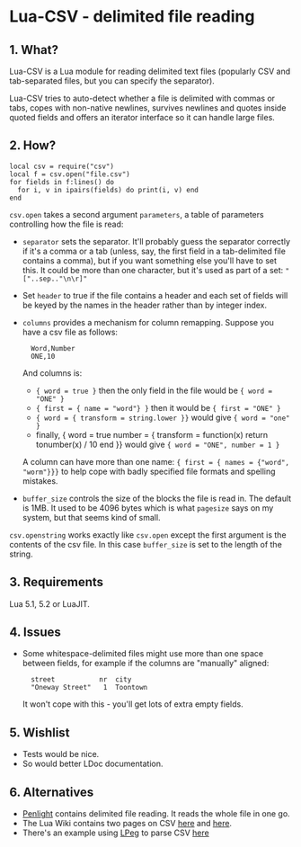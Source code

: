 # Lua-CSV - delimited file reading

## 1. What?

Lua-CSV is a Lua module for reading delimited text files (popularly CSV and
tab-separated files, but you can specify the separator).

Lua-CSV tries to auto-detect whether a file is delimited with commas or tabs,
copes with non-native newlines, survives newlines and quotes inside quoted
fields and offers an iterator interface so it can handle large files.


## 2. How?

    local csv = require("csv")
    local f = csv.open("file.csv")
    for fields in f:lines() do
      for i, v in ipairs(fields) do print(i, v) end
    end

`csv.open` takes a second argument `parameters`, a table of parameters
controlling how the file is read:

+ `separator` sets the separator.  It'll probably guess the separator
  correctly if it's a comma or a tab (unless, say, the first field in a
  tab-delimited file contains a comma), but if you want something else you'll
  have to set this.  It could be more than one character, but it's used as
  part of a set: `"["..sep.."\n\r]"`

+ Set `header` to true if the file contains a header and each set of fields
  will be keyed by the names in the header rather than by integer index.

+ `columns` provides a mechanism for column remapping.
  Suppose you have a csv file as follows:

        Word,Number
        ONE,10

    And columns is:

    + `{ word = true }` then the only field in the file would be
        `{ word = "ONE" }`
    + `{ first = { name = "word"} }` then it would be `{ first = "ONE" }`
    + `{ word = { transform = string.lower }}` would give `{ word = "one" }`
    + finally,
            { word = true
              number = { transform = function(x) return tonumber(x) / 10 end }}
      would give `{ word = "ONE", number = 1 }`

    A column can have more than one name: 
    `{ first = { names = {"word", "worm"}}}` to help cope with badly specified
    file formats and spelling mistakes.

+ `buffer_size` controls the size of the blocks the file is read in.  The
  default is 1MB.  It used to be 4096 bytes which is what `pagesize` says on
  my system, but that seems kind of small.

`csv.openstring` works exactly like `csv.open` except the first argument
is the contents of the csv file. In this case `buffer_size` is set to
the length of the string.

## 3. Requirements

Lua 5.1, 5.2 or LuaJIT.


## 4. Issues

+ Some whitespace-delimited files might use more than one space between
  fields, for example if the columns are "manually" aligned:

        street           nr  city
        "Oneway Street"   1  Toontown

    It won't cope with this - you'll get lots of extra empty fields.

## 5. Wishlist

+ Tests would be nice.
+ So would better LDoc documentation.


## 6. Alternatives

+ [Penlight](http://github.com/stevedonovan/penlight) contains delimited
  file reading.  It reads the whole file in one go.
+ The Lua Wiki contains two pages on CSV
  [here](http://lua-users.org/wiki/LuaCsv) and
  [here](http://lua-users.org/wiki/CsvUtils).
+ There's an example using [LPeg](http://www.inf.puc-rio.br/~roberto/lpeg/)
  to parse CSV [here](http://www.inf.puc-rio.br/~roberto/lpeg/#CSV)
